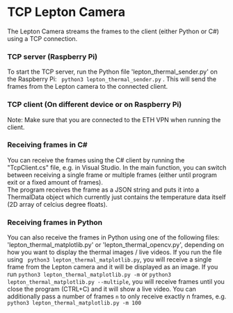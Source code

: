 # TCP Lepton Camera 
The Lepton Camera streams the frames to the client (either Python or C#) using a TCP connection.

### TCP server (Raspberry Pi)
To start the TCP server, run the Python file 'lepton_thermal_sender.py' on the Raspberry Pi: ` python3 lepton_thermal_sender.py` . This will send the frames from the Lepton camera to the connected client.

### TCP client (On different device or on Raspberry Pi)
Note: Make sure that you are connected to the ETH VPN when running the client.

### Receiving frames in C#
You can receive the frames using the C# client by running the "TcpClient.cs" file, e.g. in Visual Studio. In the main function, you can switch between receiving a single frame or multiple frames (either until program exit or a fixed amount of frames).   
The program receives the frame as a JSON string and puts it into a ThermalData object which currently just contains the temperature data itself (2D array of celcius degree floats). 

### Receiving frames in Python 
You can also receive the frames in Python using one of the following files: 'lepton_thermal_matplotlib.py' or 'lepton_thermal_opencv.py', depending on how you want to display the thermal images / live videos. 
If you run the file using ` python3 lepton_thermal_matplotlib.py`, you will receive a single frame from the Lepton camera and it will be displayed as an image. If you run `python3 lepton_thermal_matplotlib.py -m` or `python3 lepton_thermal_matplotlib.py --multiple`, you will receive frames until you close the program (CTRL+C) and it will show a live video. You can additionally pass a number of frames `n` to only receive exactly n frames, e.g. `python3 lepton_thermal_matplotlib.py -m 100`
